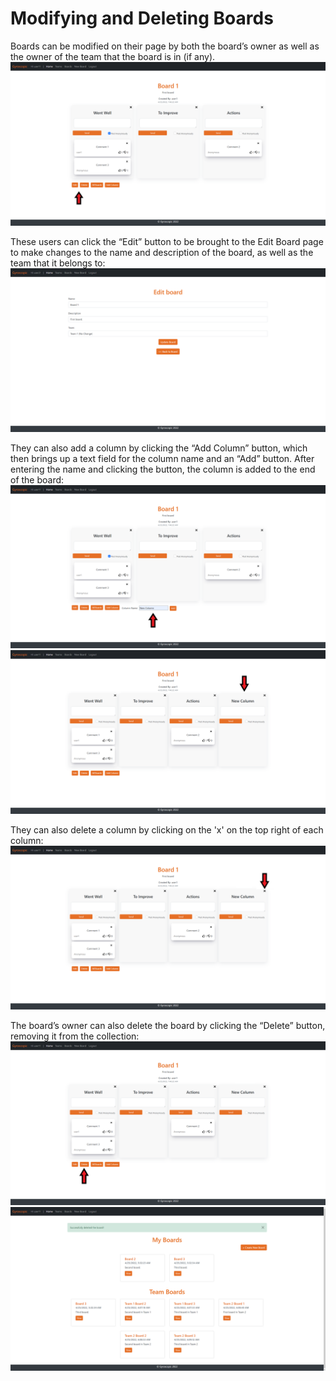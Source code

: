# Modifying and Deleting Boards

Boards can be modified on their page by both the board’s owner as well as the owner of the team that the board is in (if any). 
![Board page](https://github.com/sarantharma/GyroscopicProject/blob/passport/User%20Guides/img/modify_board.png)

These users can click the “Edit” button to be brought to the Edit Board page to make changes to the name and description of the board, as well as the team that it belongs to:
![Edit board page](https://github.com/sarantharma/GyroscopicProject/blob/passport/User%20Guides/img/edit_board.png)

They can also add a column by clicking the “Add Column” button, which then brings up a text field for the column name and an “Add” button. After entering the name and clicking the button, the column is added to the end of the board:
![Adding a column](https://github.com/sarantharma/GyroscopicProject/blob/passport/User%20Guides/img/add_column.png)
![Adding a column 2](https://github.com/sarantharma/GyroscopicProject/blob/passport/User%20Guides/img/add_column_2.png)

They can also delete a column by clicking on the 'x' on the top right of each column:
![Delete column](https://github.com/sarantharma/GyroscopicProject/blob/passport/User%20Guides/img/delete_column.png)

The board’s owner can also delete the board by clicking the “Delete” button, removing it from the collection:
![Deleting a board](https://github.com/sarantharma/GyroscopicProject/blob/passport/User%20Guides/img/delete_board.png)
![Deleting a board 2](https://github.com/sarantharma/GyroscopicProject/blob/passport/User%20Guides/img/delete_board_2.png)
